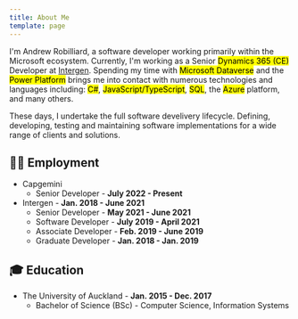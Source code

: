 ```yaml
---
title: About Me
template: page
---
```


I'm Andrew Robilliard, a software developer working primarily within the Microsoft ecosystem. Currently, I'm working as a Senior <mark>Dynamics 365 (CE)</mark> Developer at [Intergen](https://www.intergen.co.nz). Spending my time with <mark>Microsoft Dataverse</mark> and the <mark>Power Platform</mark> brings me into contact with numerous technologies and languages including: <mark>C#</mark>, <mark>JavaScript/TypeScript</mark>, <mark>SQL</mark>, the <mark>Azure</mark> platform, and many others.

These days, I undertake the full software develivery lifecycle. Defining, developing, testing and maintaining software implementations for a wide range of clients and solutions.

## 👨‍💻 Employment
- Capgemini
  - Senior Developer - **July 2022 - Present**
- Intergen - **Jan. 2018 - June 2021**
  - Senior Developer - **May 2021 - June 2021**
  - Software Developer - **July 2019 - April 2021**
  - Associate Developer - **Feb. 2019 - June 2019**
  - Graduate Developer - **Jan. 2018 - Jan. 2019**

## 🎓 Education

- The University of Auckland - **Jan. 2015 - Dec. 2017**
  - Bachelor of Science (BSc) - Computer Science, Information Systems
